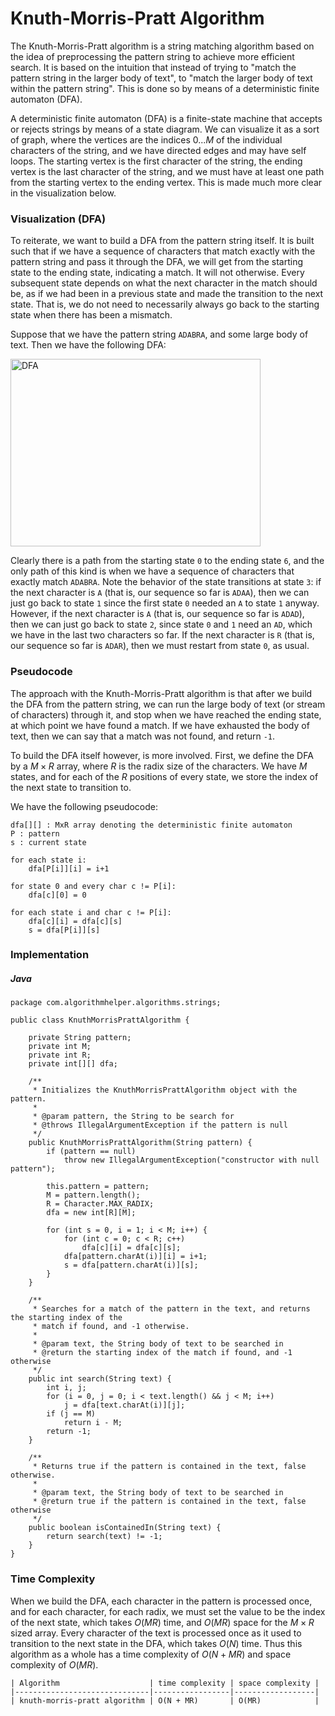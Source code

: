 # Knuth-Morris-Pratt Algorithm

The Knuth-Morris-Pratt algorithm is a string matching algorithm based on the idea of preprocessing
the pattern string to achieve more efficient search. It is based on the intuition that instead of 
trying to "match the pattern string in the larger body of text", to "match the larger body of text
within the pattern string". This is done so by means of a deterministic finite automaton (DFA). 

A deterministic finite automaton (DFA) is a finite-state machine that accepts or rejects strings 
by means of a state diagram. We can visualize it as a sort of graph, where the vertices are the 
indices $0...M$ of the individual characters of the string, and we have directed edges and may have 
self loops. The starting vertex is the first character of the string, the ending vertex is the last 
character of the string, and we must have at least one path from the starting vertex to the ending 
vertex. This is made much more clear in the visualization below.

### Visualization (DFA)

To reiterate, we want to build a DFA from the pattern string itself. It is built such that if we 
have a sequence of characters that match exactly with the pattern string and pass it through the 
DFA, we will get from the starting state to the ending state, indicating a match. It will not 
otherwise. Every subsequent state depends on what the next character in the match should be, as if
we had been in a previous state and made the transition to the next state. That is, we do not need
to necessarily always go back to the starting state when there has been a mismatch.

Suppose that we have the pattern string `ADABRA`, and some large body of text. Then we have the 
following DFA:

<img src="https://firebasestorage.googleapis.com/v0/b/algorithm-helper-storage.appspot.com/o/img%2Falgorithms%2Fstrings%2Fdfa.png?alt=media&token=6f555037-10f7-463f-a6f6-a9f499bbd1ce" alt="DFA" width="400" height="300">

Clearly there is a path from the starting state `0` to the ending state `6`, and the only path of
this kind is when we have a sequence of characters that exactly match `ADABRA`. Note the behavior 
of the state transitions at state `3`: if the next character is `A` (that is, our sequence so far is
`ADAA`), then we can just go back to state `1` since the first state `0` needed an `A` to state `1`
anyway. However, if the next character is `A` (that is, our sequence so far is `ADAD`), then we
can just go back to state `2`, since state `0` and `1` need an `AD`, which we have in the last two
characters so far. If the next character is `R` (that is, our sequence so far is `ADAR`), then we
must restart from state `0`, as usual.

### Pseudocode

The approach with the Knuth-Morris-Pratt algorithm is that after we build the DFA from the pattern
string, we can run the large body of text (or stream of characters) through it, and stop when we 
have reached the ending state, at which point we have found a match. If we have exhausted the body 
of text, then we can say that a match was not found, and return `-1`.

To build the DFA itself however, is more involved. First, we define the DFA by a $M \times R$ array,
where $R$ is the radix size of the characters. We have $M$ states, and for each of the $R$ positions
of every state, we store the index of the next state to transition to. 

We have the following pseudocode:

```
dfa[][] : MxR array denoting the deterministic finite automaton
P : pattern
s : current state

for each state i:
    dfa[P[i]][i] = i+1

for state 0 and every char c != P[i]:
    dfa[c][0] = 0

for each state i and char c != P[i]:
    dfa[c][i] = dfa[c][s]
    s = dfa[P[i]][s]    
```

### Implementation 

##### Java

```
package com.algorithmhelper.algorithms.strings;

public class KnuthMorrisPrattAlgorithm {

    private String pattern;
    private int M;
    private int R;
    private int[][] dfa;

    /**
     * Initializes the KnuthMorrisPrattAlgorithm object with the pattern.
     *
     * @param pattern, the String to be search for
     * @throws IllegalArgumentException if the pattern is null
     */
    public KnuthMorrisPrattAlgorithm(String pattern) {
        if (pattern == null)
            throw new IllegalArgumentException("constructor with null pattern");

        this.pattern = pattern;
        M = pattern.length();
        R = Character.MAX_RADIX;
        dfa = new int[R][M];

        for (int s = 0, i = 1; i < M; i++) {
            for (int c = 0; c < R; c++)
                dfa[c][i] = dfa[c][s];
            dfa[pattern.charAt(i)][i] = i+1;
            s = dfa[pattern.charAt(i)][s];
        }
    }

    /**
     * Searches for a match of the pattern in the text, and returns the starting index of the
     * match if found, and -1 otherwise.
     *
     * @param text, the String body of text to be searched in
     * @return the starting index of the match if found, and -1 otherwise
     */
    public int search(String text) {
        int i, j;
        for (i = 0, j = 0; i < text.length() && j < M; i++)
            j = dfa[text.charAt(i)][j];
        if (j == M)
            return i - M;
        return -1;
    }

    /**
     * Returns true if the pattern is contained in the text, false otherwise.
     *
     * @param text, the String body of text to be searched in
     * @return true if the pattern is contained in the text, false otherwise
     */
    public boolean isContainedIn(String text) {
        return search(text) != -1;
    }
}
```

### Time Complexity

When we build the DFA, each character in the pattern is processed once, and for each character, for 
each radix, we must set the value to be the index of the next state, which takes $O(MR)$ time, and 
$O(MR)$ space for the $M \times R$ sized array. Every character of the text is processed once as it
used to transition to the next state in the DFA, which takes $O(N)$ time. Thus this algorithm as a
whole has a time complexity of $O(N + MR)$ and space complexity of $O(MR)$.

```
| Algorithm                    | time complexity | space complexity |
|------------------------------|-----------------|------------------|
| knuth-morris-pratt algorithm | O(N + MR)       | O(MR)            |
```
